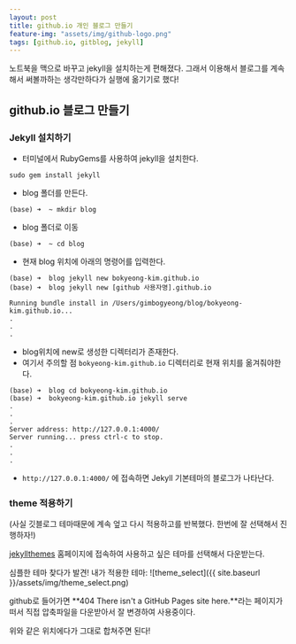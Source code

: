 ```yaml
---
layout: post
title: github.io 개인 블로그 만들기
feature-img: "assets/img/github-logo.png"
tags: [github.io, gitblog, jekyll]
---
```


노트북을 맥으로 바꾸고 jekyll을 설치하는게 편해졌다. 그래서 이용해서 블로그를 계속해서 써볼까하는 생각만하다가 실행에 옮기기로 했다! 




## github.io 블로그 만들기

### Jekyll 설치하기

* 터미널에서 RubyGems를 사용하여 jekyll을 설치한다.

```
sudo gem install jekyll
```


* blog 폴더를 만든다.
```
(base) ➜  ~ mkdir blog
```


* blog 폴더로 이동
```
(base) ➜  ~ cd blog
```


* 현재 blog 위치에 아래의 명령어를 입력한다.

```
(base) ➜  blog jekyll new bokyeong-kim.github.io
(base) ➜  blog jekyll new [github 사용자명].github.io

Running bundle install in /Users/gimbogyeong/blog/bokyeong-kim.github.io... 
.
.
.
```


* blog위치에 new로 생성한 디렉터리가 존재한다.
* 여기서 주의할 점 `bokyeong-kim.github.io` 디렉터리로 현재 위치를 옮겨줘야한다.

```
(base) ➜  blog cd bokyeong-kim.github.io 
(base) ➜  bokyeong-kim.github.io jekyll serve               
.
.
.
Server address: http://127.0.0.1:4000/
Server running... press ctrl-c to stop.
.
.
.
```


* `http://127.0.0.1:4000/` 에 접속하면 Jekyll 기본테마의 블로그가 나타난다.





### theme 적용하기

(사실 깃블로그 테마때문에 계속 엎고 다시 적용하고를 반복했다.
한번에 잘 선택해서 진행하자!)


[jekyllthemes](http://jekyllthemes.org/) 홈페이지에 접속하여 사용하고 싶은 테마를 선택해서 다운받는다.


심플한 테마 찾다가 발견!
내가 적용한 테마: 
![theme_select]({{ site.baseurl }}/assets/img/theme_select.png)


github로 들어가면 **404 There isn't a GitHub Pages site here.**라는 페이지가 떠서
직접 압축파일을 다운받아서 잘 변경하여 사용중이다.


위와 같은 위치에다가 그대로 합쳐주면 된다!






